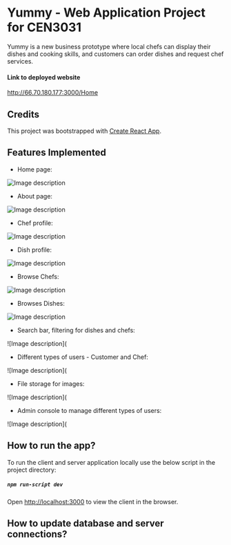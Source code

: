 # Yummy - Web Application Project for CEN3031

Yummy is a new business prototype where local chefs can display their dishes and cooking skills, and customers can order dishes and request chef services.

#### Link to deployed website 
http://66.70.180.177:3000/Home

## Credits 
This project was bootstrapped with [Create React App](https://github.com/facebook/create-react-app).

## Features Implemented
 - Home page:
 
![Image description](https://lh6.googleusercontent.com/WGNlXUhve0UNNYMEeuZ3V-B5wv7keZ2EqNN2VARvbR3O1nhilVHDgqPCu288KQeQZPdSvSO_NJFokPBsLuTaQmDcASPKEP5aIURXG1Sl)
 - About page:
 
![Image description](https://lh5.googleusercontent.com/HBVKBFo545OG6YTwqPTXg8BTT7IP8hmkBXhvos-f6fGVozXvEXV_QNG69RIOqNPHdTk37B2H1zlGYzd0Qgbpa0i-EpCfEfskILTRq_ig) 

 - Chef profile:

![Image description](https://lh6.googleusercontent.com/rVGHzLmNS-dr0fpNIThDjG_UE7X3SR4wTO1_kPYtKQ_87fRRPrvqr06BJ1VjpBNnpKaHKUV_eKDULdEuUeVGe21XhWBYNZvzrIsz5JiY)
 - Dish profile:
 
![Image description](https://lh4.googleusercontent.com/7GaHR8aNWsuRUfIFDN5tJochxAwaux-bwt1gvRCviPwB6SZxA7LO6qDPhZBKcJoqoK34cZPTjHEwQL7ixBLFJcahb_R91OzOrwHKFTad)
 - Browse Chefs:
 
![Image description](https://lh6.googleusercontent.com/DZ8wXkvNLdfjK1q0eb6_VZtg-ujUf9QkW1V4j16C2p-bdND5c-7cg9VOuq6N41fYnJI30PyLbgnRjxidq4FwJ9k7Ui0Bv-JqdX9St0qK)

 - Browses Dishes:

![Image description](https://lh3.googleusercontent.com/23wDhSmYdFdka3YPAFospFD6MtvTmjeRbk0lLYgYLGR6BPCBNGz1Roc4im18YxTUZXna7BkW7MsqF6Vk3Ofdx16tYDLpk2lKt0kEpwCA)
 - Search bar, filtering for dishes and chefs:

![Image description](
 - Different types of users - Customer and Chef:

![Image description](
 - File storage for images:

![Image description](
 - Admin console to manage different types of users:

![Image description](


 ## How to run the app?
To run the client and server application locally use the below script in the project directory:
##### `npm run-script dev`
Open [http://localhost:3000](http://localhost:3000) to view the client in the browser.

## How to update database and server connections?
